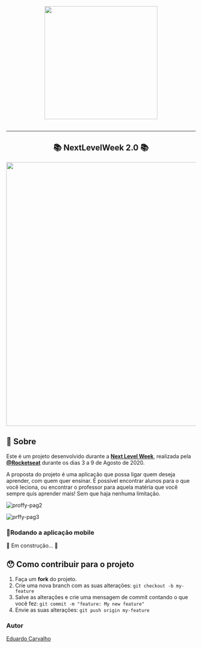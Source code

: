 
<div align="center">
    <img src="https://user-images.githubusercontent.com/60022350/89736446-d33ce680-da3f-11ea-897d-9980d977d028.png" width="300px"/>
</div>

<br />



---


<h2 align="center">
   📚 NextLevelWeek 2.0 📚
</h2>
<div align="center">
 <img src="https://user-images.githubusercontent.com/60022350/91112339-3db56f80-e659-11ea-9789-e4cdeac57e6b.gif" width="700px"/>
</div>


## 📖 Sobre 

Este é um projeto desenvolvido durante a **[Next Level Week](https://nextlevelweek.com/)**, realizada pela **[@Rocketseat](https://github.com/Rocketseat)** durante os dias 3 a 9 de Agosto de 2020.

A proposta do projeto é uma aplicação que possa ligar quem deseja aprender, com quem quer ensinar. 
É possível encontrar alunos para o que você leciona, ou encontrar o professor para aquela matéria que você sempre quis aprender mais! 
Sem que haja nenhuma limitação.


![proffy-pag2](https://user-images.githubusercontent.com/60022350/89736691-983bb280-da41-11ea-91b6-c56de0b262a4.png)


![prffy-pag3](https://user-images.githubusercontent.com/60022350/89736693-9c67d000-da41-11ea-8d1c-7d95a9fbf855.png)



### 📱Rodando a aplicação mobile 


🚧 Em construção... 🚧


## 😯 Como contribuir para o projeto


1. Faça um **fork** do projeto.
2. Crie uma nova branch com as suas alterações: `git checkout -b my-feature`
3. Salve as alterações e crie uma mensagem de commit contando o que você fez: `git commit -m "feature: My new feature"`
4. Envie as suas alterações: `git push origin my-feature`



### Autor



[Eduardo Carvalho](https://github.com/eduardocarvalhojunior)
